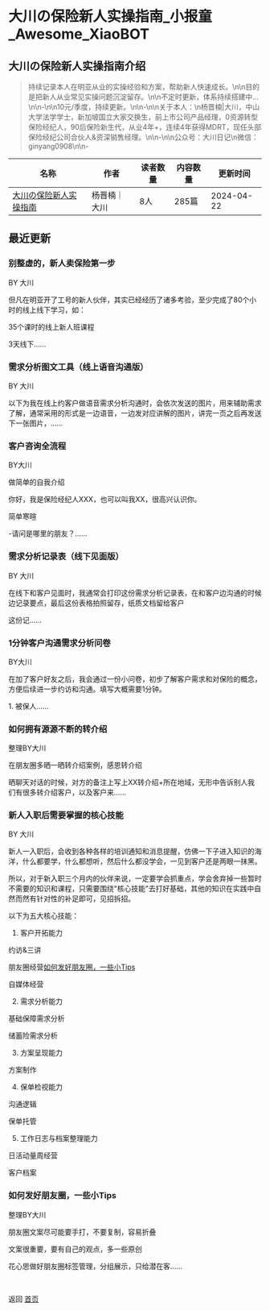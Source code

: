 # 大川の保险新人实操指南_小报童_Awesome_XiaoBOT

## 大川の保险新人实操指南介绍
> 持续记录本人在明亚从业的实操经验和方案，帮助新人快速成长。\n\n目的是把新人从业常见实操问题沉淀留存。\n\n不定时更新，体系持续搭建中…\n\n-\n\n10元/季度，持续更新。\n\n-\n\n关于本人：\n杨晋楠|大川，中山大学法学学士，新加坡国立大家交换生，前上市公司产品经理，0资源转型保险经纪人，90后保险新生代，从业4年+，连续4年获得MDRT，现任头部保险经纪公司合伙人&资深销售经理。\n\n-\n\n公众号：大川日记\n微信：ginyang0908\n\n-  
  


|名称|作者|读者数量|内容数量|更新时间|
|---|---|---|---|---|
|[大川の保险新人实操指南](https://xiaobot.net/p/ginyang0908?refer=0b133df9-27dc-423b-8101-639049001c13)|杨晋楠｜大川|8人|285篇|2024-04-22|

## 最近更新
### 别整虚的，新人卖保险第一步

BY 大川

但凡在明亚开了工号的新人伙伴，其实已经经历了诸多考验，至少完成了80个小时的线上线下学习，如：

35个课时的线上新人班课程

3天线下......

### 需求分析图文工具（线上语音沟通版）

BY 大川

以下为我在线上约客户做语音需求分析沟通时，会依次发送的图片，用来辅助需求了解，通常采用的形式是一边语音，一边发对应讲解的图片，讲完一页之后再发送下一张图片，......

### 客户咨询全流程

BY大川

做简单的自我介绍

你好，我是保险经纪人XXX，也可以叫我XX，很高兴认识你。

简单寒暄

-请问是哪里的朋友？......

### 需求分析记录表（线下见面版）

BY 大川

在线下和客户见面时，我通常会打印这份需求分析记录表，在和客户边沟通的时候边记录要点，最后这份表格拍照留存，纸质文档留给客户

这份记......

### 1分钟客户沟通需求分析问卷

BY大川

在加了客户好友之后，我会通过一份小问卷，初步了解客户需求和对保险的概念，方便后续进一步约访和沟通。填写大概需要1分钟。

1\. 被保人......

### 如何拥有源源不断的转介绍

整理BY大川

在朋友圈多晒一晒转介绍案例，感恩转介绍

晒聊天对话的时候，对方的备注上写上XX转介绍+所在地域，无形中告诉别人我们有很多转介绍客户，以及客户来......

### 新人入职后需要掌握的核心技能

BY 大川

新人一入职后，会收到各种各样的培训通知和消息提醒，仿佛一下子进入知识的海洋，什么都要学，什么都想听，然后什么都没学会，一见到客户还是两眼一抹黑。

所以，对于新入职三个月内的伙伴来说，一定要学会抓重点，学会舍弃掉一些暂时不需要的知识和课程，只需要围绕"核心技能"去打好基础，其他的知识在实践中自然而然有针对性的补足即可，见招拆招。

以下为五大核心技能：

  1. 客户开拓能力

约访&三讲

朋友圈经营[如何发好朋友圈，一些小Tips](https://xiaobot.net/post/e556d23a-69c0-449d-b42f-5fda6de6d2cc)

自媒体经营

  2. 需求分析能力

基础保障需求分析

储蓄险需求分析

  3. 方案呈现能力

方案制作

  4. 保单检视能力

沟通逻辑

保单托管

  5. 工作日志与档案整理能力

日活动量周经营

客户档案

### 如何发好朋友圈，一些小Tips

整理BY大川

朋友圈文案尽可能要手打，不要复制，容易折叠

文案很重要，要有自己的观点，多一些原创

花心思做好朋友圈标签管理，分组展示，只给潜在客......


<a href="https://github.com/Reno9527/awesome-xiaobot" style="color: white; text-decoration: none;">awesome-xiaobot</a>

返回 [首页](../README.md)
